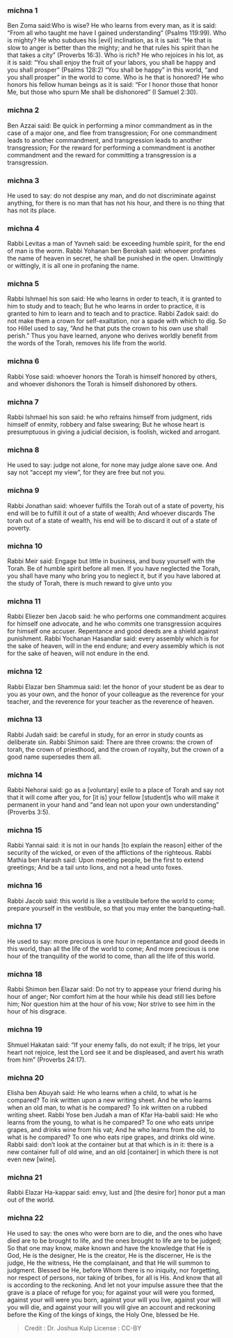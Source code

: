
### michna 1
Ben Zoma said:Who is wise? He who learns from every man, as it is said: “From all who taught me have I gained understanding” (Psalms 119:99). Who is mighty?  He who subdues his [evil] inclination,  as it is said: “He that is slow to anger is better than the mighty; and he that rules his spirit than he that takes a city” (Proverbs 16:3). Who is rich?  He who rejoices in his lot, as it is said: “You shall enjoy the fruit of your labors, you shall be happy and you shall prosper” (Psalms 128:2) “You shall be happy”  in this world, “and you shall prosper”   in the world to come. Who is he that is honored? He who honors his fellow human beings as it is said:  “For I honor those that honor Me, but those who spurn Me shall be dishonored” (I Samuel 2:30).

### michna 2
Ben Azzai said: Be quick in performing a minor commandment as in the case of a major one, and flee from transgression; For one commandment leads to another commandment, and transgression leads to another transgression; For the reward for performing a commandment is another commandment and the reward for committing a transgression is a transgression.

### michna 3
He used to say:  do not despise any man, and do not discriminate against anything, for there is no man that has not his hour, and there is no thing that has not its place.

### michna 4
Rabbi Levitas a man of Yavneh said: be exceeding humble spirit, for the end of man is the worm. Rabbi Yohanan ben Berokah said: whoever profanes the name of heaven in secret, he shall be punished in the open. Unwittingly or wittingly, it is all one in profaning the name.

### michna 5
Rabbi Ishmael his son said: He who learns in order to teach, it is granted to him to study and to teach; But he who learns in order to practice, it is granted to him to learn and to teach and to practice. Rabbi Zadok said: do not make them a crown for self-exaltation, nor a spade with which to dig.   So too Hillel used to say, “And he that puts the crown to his own use shall perish.”   Thus you have learned, anyone who derives worldly benefit from the words of the Torah, removes his life from the world.

### michna 6
Rabbi Yose said: whoever honors the Torah is himself  honored by others, and whoever dishonors the Torah is himself dishonored by others.

### michna 7
Rabbi Ishmael his son said: he who refrains himself from judgment, rids himself of enmity, robbery and false swearing; But he whose heart is presumptuous in giving a judicial decision, is foolish, wicked   and arrogant.

### michna 8
He used to say: judge not alone, for none may judge alone save one. And say not “accept my view”, for they are free but not you.

### michna 9
Rabbi Jonathan said: whoever fulfills the Torah out of a state of poverty, his end will be to fulfill it out of a state of wealth; And whoever discards The torah out of a state of wealth, his end will be to discard it out of a state of poverty.

### michna 10
Rabbi Meir said: Engage but little in business, and busy yourself with the Torah. Be of humble spirit before all men. If you have neglected the Torah, you shall have many who bring you to neglect it,   but if you have labored at the study of Torah, there is much reward to give unto you

### michna 11
Rabbi Eliezer ben Jacob said: he who performs one commandment acquires for himself one advocate, and he who commits one transgression acquires for himself one accuser. Repentance and good deeds are a shield against punishment. Rabbi Yochanan Hasandlar said: every assembly which is for the sake of heaven, will in the end endure; and every assembly which is not for the sake of heaven, will not endure in the end.

### michna 12
Rabbi Elazar ben Shammua said: let the honor of your student be as dear to you as your own, and the honor of your colleague as the reverence for your teacher, and the reverence for your teacher as the reverence of heaven.

### michna 13
Rabbi Judah said: be careful in study, for an error in study counts as deliberate sin. Rabbi Shimon said: There are three crowns: the crown of torah, the crown of priesthood, and the crown of royalty, but the crown of a good name supersedes them all.

### michna 14
Rabbi Nehorai said: go as a [voluntary] exile to a place of Torah and say not that it will come after you, for [it is] your fellow [student]s who will make it permanent in your hand and “and lean not upon your own understanding” (Proverbs 3:5).

### michna 15
Rabbi Yannai said: it is not in our hands [to explain the reason] either of the security of the wicked, or even of the afflictions of the righteous. Rabbi Mathia ben Harash said: Upon meeting people, be the first to extend greetings; And be a tail unto lions, and not a head unto foxes.

### michna 16
Rabbi Jacob said: this world is like a vestibule before the world to come; prepare yourself in the vestibule, so that you may enter the banqueting-hall.

### michna 17
He used to say: more precious is one hour in repentance and good deeds in this world, than all the life of the world to come; And more precious is one hour of the tranquility of the world to come, than all the life of this world.

### michna 18
Rabbi Shimon ben Elazar said: Do not try to appease your friend during his hour of anger; Nor comfort him at the hour while his dead still lies before him; Nor question him at the hour of his vow; Nor strive to see him in the hour of his disgrace.

### michna 19
Shmuel Hakatan said: “If your enemy falls, do not exult; if he trips, let your heart not rejoice, lest the Lord see it and be displeased, and avert his wrath from him” (Proverbs 24:17).

### michna 20
Elisha ben Abuyah said: He who learns when a child, to what is he compared? To ink written upon a new writing sheet. And he who learns when an old man, to what is he compared? To ink written on a rubbed writing sheet. Rabbi Yose ben Judah a man of Kfar Ha-babli said: He who learns from the young, to what is he compared? To one who eats unripe grapes, and drinks wine from his vat; And he who learns from the old, to what is he compared? To one who eats ripe grapes, and drinks old wine. Rabbi said: don’t look at the container but at that which is in it: there is a new container full of old wine, and an old [container] in which there is not even new [wine].

### michna 21
Rabbi Elazar Ha-kappar said: envy, lust and [the desire for] honor put a man out of the world.

### michna 22
He used to say: the ones who were born are to die, and the ones who have died are to be brought to life, and the ones brought to life are to be judged; So that one may know, make known and have the knowledge that He is God, He is the designer, He is the creator, He is the discerner, He is the judge, He the witness, He the complainant, and that He will summon to judgment. Blessed be He, before Whom there is no iniquity, nor forgetting, nor respect of persons, nor taking of bribes, for all is His. And know that all is according to the reckoning. And let not your impulse assure thee that the grave is a place of refuge for you; for against your will were you formed, against your will were you born, against your will you live, against your will you will die, and against your will you will give an account and reckoning before the King of the kings of kings, the Holy One, blessed be He.

>Credit : Dr. Joshua Kulp
>License : CC-BY